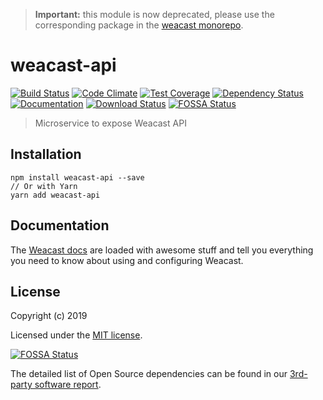 > **Important:** this module is now deprecated, please use the corresponding package in the [weacast monorepo](https://github.com/weacast/weacast).

# weacast-api

[![Build Status](https://app.travis-ci.com/weacast/weacast-api.svg?branch=master)](https://app.travis-ci.com/weacast/weacast-api)
[![Code Climate](https://codeclimate.com/github/weacast/weacast-api/badges/gpa.svg)](https://codeclimate.com/github/weacast/weacast-api)
[![Test Coverage](https://codeclimate.com/github/weacast/weacast-api/badges/coverage.svg)](https://codeclimate.com/github/weacast/weacast-api/coverage)
[![Dependency Status](https://img.shields.io/david/weacast/weacast-api.svg?style=flat-square)](https://david-dm.org/weacast/weacast-api)
[![Documentation](https://img.shields.io/badge/documentation-available-brightgreen.svg)](https://weacast.github.io/weacast-docs/)
[![Download Status](https://img.shields.io/npm/dm/weacast-api.svg?style=flat-square)](https://www.npmjs.com/package/weacast-api)
[![FOSSA Status](https://app.fossa.io/api/projects/git%2Bgithub.com%2Fweacast%2Fweacast-api.svg?type=shield)](https://app.fossa.io/projects/git%2Bgithub.com%2Fweacast%2Fweacast-api?ref=badge_shield)

> Microservice to expose Weacast API

## Installation

```
npm install weacast-api --save
// Or with Yarn
yarn add weacast-api
```

## Documentation

The [Weacast docs](https://weacast.github.io/weacast-docs/) are loaded with awesome stuff and tell you everything you need to know about using and configuring Weacast.

## License

Copyright (c) 2019

Licensed under the [MIT license](LICENSE).


[![FOSSA Status](https://app.fossa.io/api/projects/git%2Bgithub.com%2Fweacast%2Fweacast-api.svg?type=large)](https://app.fossa.io/projects/git%2Bgithub.com%2Fweacast%2Fweacast-api?ref=badge_large)

The detailed list of Open Source dependencies can be found in our [3rd-party software report](https://app.fossa.com/reports/6606f220-aa41-4cc5-a4e2-88bbf0596435).
